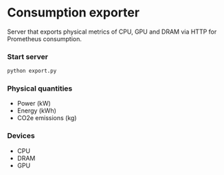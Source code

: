 # Consumption exporter
Server that exports physical metrics of CPU, GPU and DRAM via HTTP for Prometheus consumption.

### Start server
```bash
python export.py
```

### Physical quantities
- Power (kW)
- Energy (kWh)
- CO2e emissions (kg)

### Devices
- CPU
- DRAM
- GPU
